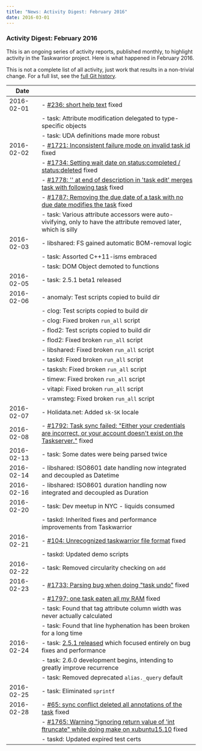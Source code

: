 ```yaml
---
title: "News: Activity Digest: February 2016"
date: 2016-03-01
---
```


### Activity Digest: February 2016 

This is an ongoing series of activity reports, published monthly, to highlight activity in the Taskwarrior project.
Here is what happened in February 2016.

This is not a complete list of all activity, just work that results in a non-trivial change.
For a full list, see the [full Git history](https://github.com/GothenburgBitFactory/taskwarrior/commits/v2.5.1).

| Date       |                                                                                                                                                                                               |
|------------|-----------------------------------------------------------------------------------------------------------------------------------------------------------------------------------------------|
| 2016-02-01 | - [#236: short help text](https://github.com/GothenburgBitFactory/taskwarrior/issues/236) fixed                                                                                               |
|            | - task: Attribute modification delegated to type-specific objects                                                                                                                             |
|            | - task: UDA definitions made more robust                                                                                                                                                      |
| 2016-02-02 | - [#1721: Inconsistent failure mode on invalid task id](https://github.com/GothenburgBitFactory/taskwarrior/issues/1721) fixed                                                                |
|            | - [#1734: Setting wait date on status:completed / status:deleted](https://github.com/GothenburgBitFactory/taskwarrior/issues/1734) fixed                                                      |
|            | - [#1778: '\' at end of description in 'task edit' merges task with following task](https://github.com/GothenburgBitFactory/taskwarrior/issues/1778) fixed                                    |
|            | - [#1787: Removing the due date of a task with no due date modifies the task](https://github.com/GothenburgBitFactory/taskwarrior/issues/1787) fixed                                          |
|            | - task: Various attribute accessors were auto-vivifying, only to have the attribute removed later, which is silly                                                                             |
| 2016-02-03 | - libshared: FS gained automatic BOM-removal logic                                                                                                                                            |
|            | - task: Assorted C++11-isms embraced                                                                                                                                                          |
|            | - task: DOM Object demoted to functions                                                                                                                                                       |
| 2016-02-05 | - task: 2.5.1 beta1 released                                                                                                                                                                  |
| 2016-02-06 | - anomaly: Test scripts copied to build dir                                                                                                                                                   |
|            | - clog: Test scripts copied to build dir                                                                                                                                                      |
|            | - clog: Fixed broken `run_all` script                                                                                                                                                         |
|            | - flod2: Test scripts copied to build dir                                                                                                                                                     |
|            | - flod2: Fixed broken `run_all` script                                                                                                                                                        |
|            | - libshared: Fixed broken `run_all` script                                                                                                                                                    |
|            | - taskd: Fixed broken `run_all` script                                                                                                                                                        |
|            | - tasksh: Fixed broken `run_all` script                                                                                                                                                       |
|            | - timew: Fixed broken `run_all` script                                                                                                                                                        |
|            | - vitapi: Fixed broken `run_all` script                                                                                                                                                       |
|            | - vramsteg: Fixed broken `run_all` script                                                                                                                                                     |
| 2016-02-07 | - Holidata.net: Added `sk-SK` locale                                                                                                                                                          |
| 2016-02-08 | - [#1792: Task sync failed: "Either your credentials are incorrect, or your account doesn't exist on the Taskserver."](https://github.com/GothenburgBitFactory/taskwarrior/issues/1792) fixed |
| 2016-02-13 | - task: Some dates were being parsed twice                                                                                                                                                    |
| 2016-02-14 | - libshared: ISO8601 date handling now integrated and decoupled as Datetime                                                                                                                   |
| 2016-02-16 | - libshared: ISO8601 duration handling now integrated and decoupled as Duration                                                                                                               |
| 2016-02-20 | - task: Dev meetup in NYC - liquids consumed                                                                                                                                                  |
|            | - taskd: Inherited fixes and performance improvements from Taskwarrior                                                                                                                        |
| 2016-02-21 | - [#104: Unrecognized taskwarrior file format](https://github.com/GothenburgBitFactory/taskserver/issues/104) fixed                                                                           |
|            | - taskd: Updated demo scripts                                                                                                                                                                 |
| 2016-02-22 | - task: Removed circularity checking on `add`                                                                                                                                                 |
| 2016-02-23 | - [#1733: Parsing bug when doing "task undo"](https://github.com/GothenburgBitFactory/taskwarrior/issues/1733) fixed                                                                          |
|            | - [#1797: one task eaten all my RAM](https://github.com/GothenburgBitFactory/taskwarrior/issues/1797) fixed                                                                                   |
|            | - task: Found that tag attribute column width was never actually calculated                                                                                                                   |
|            | - task: Found that line hyphenation has been broken for a long time                                                                                                                           |
| 2016-02-24 | - task: [2.5.1 released](../news.20160224/) which focused entirely on bug fixes and performance                                                                                               |
|            | - task: 2.6.0 development begins, intending to greatly improve recurrence                                                                                                                     |
|            | - task: Removed deprecated `alias._query` default                                                                                                                                             |
| 2016-02-25 | - task: Eliminated `sprintf`                                                                                                                                                                  |
| 2016-02-28 | - [#65: sync conflict deleted all annotations of the task](https://github.com/GothenburgBitFactory/taskserver/issues/65) fixed                                                                |
|            | - [#1765: Warning "ignoring return value of 'int ftruncate" while doing make on xubuntu15.10](https://github.com/GothenburgBitFactory/taskwarrior/issues/1765) fixed                          |
|            | - taskd: Updated expired test certs                                                                                                                                                           |
